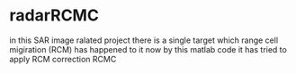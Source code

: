 # radarRCMC
in this SAR image ralated project there is a single target which range cell migiration (RCM) has happened to it now by this matlab code it has tried to apply RCM correction RCMC 
